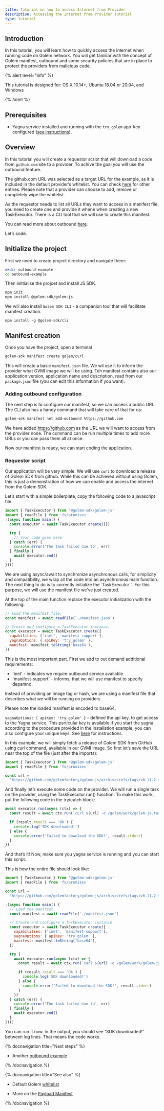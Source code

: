 ```yaml
---
title: Tutorial on how to access Internet from Provider
description: Accessing the Internet from Provider Tutorial
type: tutorial
---
```


## Introduction

In this tutorial, you will learn how to quickly access the internet when running code on Golem network. You will get familiar with the concept of Golem manifest, outbound and some security policies that are in place to protect the providers from malicious code.

{% alert level="info" %}

This tutorial is designed for: OS X 10.14+, Ubuntu 18.04 or 20.04, and Windows

{% /alert %}

## Prerequisites

- Yagna service installed and running with the `try_golem` app-key configured ([see instructions](/docs/creators/javascript/examples/tools/yagna-installation-for-requestors)).

## Overview

In this tutorial you will create a requestor script that will download a code from `github.com` site to a provider. To achive the goal you will use the outbound feature.

The github.com URL was selected as a target URL for the example, as it is included in the default provider’s whitelist. You can check [here](https://github.com/golemfactory/ya-installer-resources/tree/main/whitelist) for other entries. Please note that a provider can choose to add, remove or completely wipe the whitelist.

As the requestor needs to list all URLs they want to access in a manifest file, you need to create one and provide it whene when creating a new TaskExecutor. There is a CLI tool that we will use to create this manifest.

You can read more about outbound [here](/docs/creators/javascript/guides/accessing-internet).

Let’s code.

## Initialize the project

First we need to create project directory and navigate there:

```bash
mkdir outbound-example
cd outbound-example
```

Then inittialise the projcet and install JS SDK.

```bash
npm init
npm install @golem-sdk/golem-js
```

We will also install `Golem SDK CLI` - a companion tool that will facilitate manifest creation.

```shell
npm install -g @golem-sdk/cli
```

## Manifest creation

Once you have the project, open a terminal

```bash
golem-sdk manifest create golem/curl
```

This will create a basic `manifest.json` file. We wil use it to inform the provider what GVMI image we will be using. Teh manifest contains also our application version, application name and description, read from our `package.json` file (you can edit this information if you want).

### Adding outbound configuration

The next step is to configure our manifest, so we can access a public URL. The CLI also has a handy command that will take care of that for us:

```bash
golem-sdk manifest net add-outbound https://github.com
```

We have added https://github.com as the URL we will want to access from the provider node. The command can be run multiple times to add more URLs or you can pass them all at once.

Now our manifest is ready, we can start coding the application.

### Requestor script

Our application will be very simple. We will use `curl` to download a release of Golem SDK from github. While this can be achieved without using Golem, this is just a demonstration of how we can enable and access the internet from the Golem SDK.

Let’s start with a simple boilerplate, copy the following code to a javascript file:

```javascript
import { TaskExecutor } from '@golem-sdk/golem-js'
import { readFile } from 'fs/promises'
;(async function main() {
  const executor = await TaskExecutor.create({})

  try {
    // Your code goes here
  } catch (err) {
    console.error('The task failed due to', err)
  } finally {
    await executor.end()
  }
})()
```

We are using async/await to synchronize asynchronous calls, for simplicity and compatibility, we wrap all the code into an asynchronous main function.
The next thing to do is to correctly initialize the `TaskExecutor``. For this purpose, we will use the manifest file we’ve just created.

At the top of the main function replace the executor initialization with the following:

```javascript
// Load the manifest file.
const manifest = await readFile(`./manifest.json`)

// Create and configure a TaskExecutor instance.
const executor = await TaskExecutor.create({
  capabilities: ['inet', 'manifest-support'],
  yagnaOptions: { apiKey: 'try_golem' },
  manifest: manifest.toString('base64'),
})
```

This is the most important part.
First we add to out demand additional requirements:

- 'inet' - indicates we require outbound service available
- 'manifest-support' - informs, that we will use manifest to specify depamnd.

Instead of providing an image tag or hash, we are using a manifest file that describes what we will be running on providers.

Please note the loaded manifest is encoded to base64.

`yagnaOptions: { apiKey: 'try_golem' }` - defined the api key, to get access to the Yagna service. This particular key is available if you start the yagna according to the procedure provided in the installation example, you can also configure your unique keys. See [here](/docs/creators/javascript/examples/using-app-keys) for instructions.

In this example, we will simply fetch a release of Golem SDK from GitHub using curl command, available in our GVMI image. So first let’s save the URL near the top of the file (just after the imports):

```javascript
import { TaskExecutor } from '@golem-sdk/golem-js'
import { readFile } from 'fs/promises'

const url =
  'https://github.com/golemfactory/golem-js/archive/refs/tags/v0.11.2.tar.gz'
```

And finally let’s execute some code on the provider. We will run a single task on the provider, using the TaskExecutor.run() function. To make this work, put the following code in the try/catch block:

```javascript
await executor.run(async (ctx) => {
  const result = await ctx.run(`curl ${url} -o /golem/work/golem-js.tar.gz`)

  if (result.result === 'Ok') {
    console.log('SDK downloaded!')
  } else {
    console.error('Failed to download the SDK!', result.stderr)
  }
})
```

And that’s it! Now, make sure you yagna service is running and you can start this script.

This is how the entire file should look like:

```javascript
import { TaskExecutor } from '@golem-sdk/golem-js'
import { readFile } from 'fs/promises'

const url =
  'https://github.com/golemfactory/golem-js/archive/refs/tags/v0.11.2.tar.gz'

;(async function main() {
  // Load the manifest.
  const manifest = await readFile(`./manifest.json`)

  // Create and configure a TaskExecutor instance.
  const executor = await TaskExecutor.create({
    capabilities: ['inet', 'manifest-support'],
    yagnaOptions: { apiKey: 'try_golem' },
    manifest: manifest.toString('base64'),
  })

  try {
    await executor.run(async (ctx) => {
      const result = await ctx.run(`curl ${url} -o /golem/work/golem-js.tar.gz`)

      if (result.result === 'Ok') {
        console.log('SDK downloaded!')
      } else {
        console.error('Failed to download the SDK!', result.stderr)
      }
    })
  } catch (err) {
    console.error('The task failed due to', err)
  } finally {
    await executor.end()
  }
})()
```

You can run it now. In the output, you should see “SDK downloaded!” between log lines. That means the code works.

{% docnavigation title="Next steps" %}

- Another [outbound example](https://github.com/golemfactory/golem-js/tree/master/examples/external-request)

{% /docnavigation %}

{% docnavigation title="See also" %}

- Default Golem [whitelist](https://github.com/golemfactory/ya-installer-resources/tree/main/whitelist)

- More on the [Payload Manifest](/docs/golem/payload-manifest)

{% /docnavigation %}
